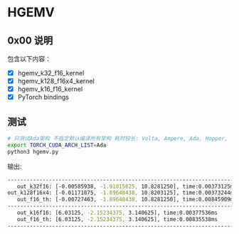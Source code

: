# HGEMV 

## 0x00 说明

包含以下内容：

- [X] hgemv_k32_f16_kernel 
- [X] hgemv_k128_f16x4_kernel
- [X] hgemv_k16_f16_kernel
- [X] PyTorch bindings

## 测试

```bash
# 只测试Ada架构 不指定默认编译所有架构 耗时较长: Volta, Ampere, Ada, Hopper, ...
export TORCH_CUDA_ARCH_LIST=Ada 
python3 hgemv.py
```

输出:

```bash
--------------------------------------------------------------------------------
   out_k32f16: [-0.00585938, -1.91015625, 10.8281250], time:0.00373125ms
out_k128f16x4: [-0.01171875, -1.89648438, 10.8203125], time:0.00373244ms
   out_f16_th: [-0.00727463, -1.89648438, 10.8281250], time:0.00845909ms
--------------------------------------------------------------------------------
   out_k16f16: [6.03125, -2.15234375, 3.140625], time:0.00377536ms
   out_f16_th: [6.03125, -2.15234375, 3.140625], time:0.00835538ms
--------------------------------------------------------------------------------
```
